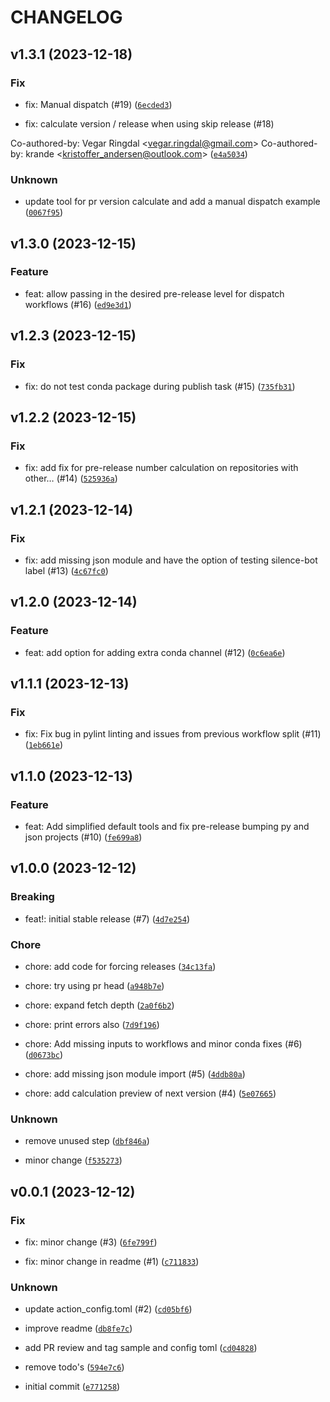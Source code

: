 # CHANGELOG



## v1.3.1 (2023-12-18)

### Fix

* fix: Manual dispatch (#19) ([`6ecded3`](https://github.com/AibelDevs/action-toolbox/commit/6ecded3dfe29e3b7d5585468af762e45c4babcd0))

* fix: calculate version / release when using skip release (#18)

Co-authored-by: Vegar Ringdal &lt;vegar.ringdal@gmail.com&gt;
Co-authored-by: krande &lt;kristoffer_andersen@outlook.com&gt; ([`e4a5034`](https://github.com/AibelDevs/action-toolbox/commit/e4a5034ad32dad6aa5209e1b330f30c130f22a27))

### Unknown

* update tool for pr version calculate and add a manual dispatch example ([`0067f95`](https://github.com/AibelDevs/action-toolbox/commit/0067f95a7334fef6d911a42893a76cca4572d1d8))


## v1.3.0 (2023-12-15)

### Feature

* feat: allow passing in the desired pre-release level for dispatch workflows (#16) ([`ed9e3d1`](https://github.com/AibelDevs/action-toolbox/commit/ed9e3d178aff091b41e35682ee94ede1a47fe855))


## v1.2.3 (2023-12-15)

### Fix

* fix: do not test conda package during publish task (#15) ([`735fb31`](https://github.com/AibelDevs/action-toolbox/commit/735fb31a16231d22babd653e35fc8eb946c4341b))


## v1.2.2 (2023-12-15)

### Fix

* fix: add fix for pre-release number calculation on repositories with other… (#14) ([`525936a`](https://github.com/AibelDevs/action-toolbox/commit/525936a6a9bfdead89ffca9c33992720048a604e))


## v1.2.1 (2023-12-14)

### Fix

* fix: add missing json module and have the option of testing silence-bot label (#13) ([`4c67fc0`](https://github.com/AibelDevs/action-toolbox/commit/4c67fc0c6031fe6acf054a02267e5922ac9f8d92))


## v1.2.0 (2023-12-14)

### Feature

* feat: add option for adding extra conda channel (#12) ([`0c6ea6e`](https://github.com/AibelDevs/action-toolbox/commit/0c6ea6e60b7c39e46d8f49606662c40948b95de8))


## v1.1.1 (2023-12-13)

### Fix

* fix: Fix bug in pylint linting and issues from previous workflow split (#11) ([`1eb661e`](https://github.com/AibelDevs/action-toolbox/commit/1eb661e4338a3aed2fde093240687d5602850d44))


## v1.1.0 (2023-12-13)

### Feature

* feat: Add simplified default tools and fix pre-release bumping py and json projects (#10) ([`fe699a8`](https://github.com/AibelDevs/action-toolbox/commit/fe699a8171999e940ef8c58c02f072a9ab6f7e2b))


## v1.0.0 (2023-12-12)

### Breaking

* feat!: initial stable release (#7) ([`4d7e254`](https://github.com/AibelDevs/action-toolbox/commit/4d7e254fc3486d86909a04bb11676eb5ea4b5b09))

### Chore

* chore: add code for forcing releases ([`34c13fa`](https://github.com/AibelDevs/action-toolbox/commit/34c13faa937f11877d55cbb144324f3d1a695e42))

* chore: try using pr head ([`a948b7e`](https://github.com/AibelDevs/action-toolbox/commit/a948b7e8bca954018a1208b859b7c99e11ce26fa))

* chore: expand fetch depth ([`2a0f6b2`](https://github.com/AibelDevs/action-toolbox/commit/2a0f6b2c027a4672ac8732f3bef693289bdfc4a1))

* chore: print errors also ([`7d9f196`](https://github.com/AibelDevs/action-toolbox/commit/7d9f19684adc6bf8c42d28f239c3b379321e4cda))

* chore: Add missing inputs to workflows and minor conda fixes (#6) ([`d0673bc`](https://github.com/AibelDevs/action-toolbox/commit/d0673bcdcda6d38340567a2997900413e918b779))

* chore: add missing json module import (#5) ([`4ddb80a`](https://github.com/AibelDevs/action-toolbox/commit/4ddb80a4be56ec9e40aaf0a229381414afbee70e))

* chore: add calculation preview of next version (#4) ([`5e07665`](https://github.com/AibelDevs/action-toolbox/commit/5e0766547402f256d6d8a10530b70601b71a4592))

### Unknown

* remove unused step ([`dbf846a`](https://github.com/AibelDevs/action-toolbox/commit/dbf846a6b06a9f0fda712732f4f4da1960516d2c))

* minor change ([`f535273`](https://github.com/AibelDevs/action-toolbox/commit/f53527323973417d5c9f9d0ba934109b46d4434f))


## v0.0.1 (2023-12-12)

### Fix

* fix: minor change (#3) ([`6fe799f`](https://github.com/AibelDevs/action-toolbox/commit/6fe799f7fce1e1da9b01c10e47342eb403f04528))

* fix: minor change in readme (#1) ([`c711833`](https://github.com/AibelDevs/action-toolbox/commit/c71183317af72404b63cf83bc36acb7da27c33eb))

### Unknown

* update action_config.toml (#2) ([`cd05bf6`](https://github.com/AibelDevs/action-toolbox/commit/cd05bf6a853618509b0093ff564ae88491a33e74))

* improve readme ([`db8fe7c`](https://github.com/AibelDevs/action-toolbox/commit/db8fe7c7f6766d2ecf613100df9e11d60d88a344))

* add PR review and tag sample and config toml ([`cd04828`](https://github.com/AibelDevs/action-toolbox/commit/cd04828a0a638bdd55b7991c31322133faa139fd))

* remove todo&#39;s ([`594e7c6`](https://github.com/AibelDevs/action-toolbox/commit/594e7c62eed7aa1d6e229ec896a2d1ad201c1b45))

* initial commit ([`e771258`](https://github.com/AibelDevs/action-toolbox/commit/e771258fc5fb271b1bb2360b573260a6143e2711))
